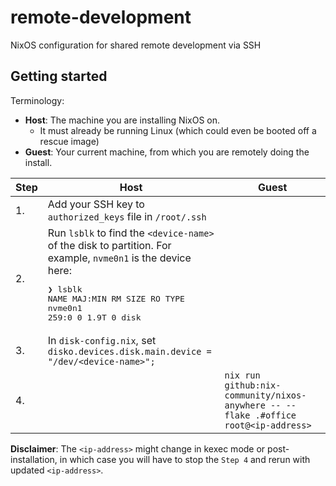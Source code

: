 # remote-development
NixOS configuration for shared remote development via SSH

## Getting started

Terminology:

- **Host**: The machine you are installing NixOS on.
  - It must already be running Linux (which could even be booted off a rescue image)
- **Guest**: Your current machine, from which you are remotely doing the install.

| Step | Host | Guest |
| ---- | ------ | ---- |
| 1.   | Add your SSH key to `authorized_keys` file in `/root/.ssh` | |
| 2.   | Run `lsblk` to find the `<device-name>` of the disk to partition. For example, `nvme0n1` is the device here: <br><pre>❯ lsblk<br>NAME        MAJ:MIN RM  SIZE RO TYPE<br>nvme0n1     259:0    0  1.9T  0 disk</pre> | |
| 3.   | In `disk-config.nix`, set `disko.devices.disk.main.device = "/dev/<device-name>";` | |
| 4.   | | `nix run github:nix-community/nixos-anywhere -- --flake .#office root@<ip-address>` | 

**Disclaimer**: The `<ip-address>` might change in kexec mode or post-installation, in which case you will have to stop the `Step 4` and rerun with updated `<ip-address>`.

